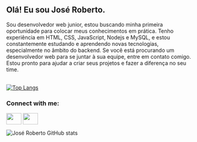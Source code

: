 <h2>Olá! Eu sou José Roberto.</h2>
<p>Sou desenvolvedor web junior, estou buscando minha primeira oportunidade para colocar meus conhecimentos em prática. Tenho experiência em HTML, CSS, JavaScript, Nodejs e MySQL, e estou constantemente estudando e aprendendo novas tecnologias, especialmente no âmbito do backend.
Se você está procurando um desenvolvedor web para se juntar à sua equipe, entre em contato comigo. Estou pronto para ajudar a criar seus projetos e fazer a diferença no seu time.</p>

<br/>[![Top Langs](https://github-readme-stats.vercel.app/api/top-langs/?username=jrsdrocha)](https://github.com/anuraghazra/github-readme-stats)

<h3 align="left">Connect with me:</h3>
<p align="left">
<a href="seu link" target="blank"><img align="center" src="https://cdn.jsdelivr.net/npm/simple-icons@3.0.1/icons/linkedin.svg" alt="" height="30" width="40" /></a>
<a href="seu link" target="blank"><img align="center" src="https://cdn.jsdelivr.net/npm/simple-icons@3.0.1/icons/instagram.svg" alt="" height="30" width="40" /></a>
</p>

![José Roberto GitHub stats](https://github-readme-stats.vercel.app/api?username=jrsdrocha&show_icons=true)
